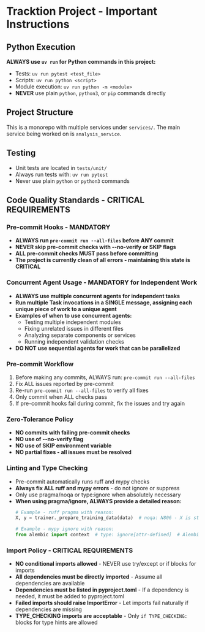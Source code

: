# Tracktion Project - Important Instructions

## Python Execution
**ALWAYS use `uv run` for Python commands in this project:**
- Tests: `uv run pytest <test_file>`
- Scripts: `uv run python <script>`
- Module execution: `uv run python -m <module>`
- **NEVER** use plain `python`, `python3`, or `pip` commands directly

## Project Structure
This is a monorepo with multiple services under `services/`. The main service being worked on is `analysis_service`.

## Testing
- Unit tests are located in `tests/unit/`
- Always run tests with: `uv run pytest`
- Never use plain `python` or `python3` commands

## Code Quality Standards - CRITICAL REQUIREMENTS

### Pre-commit Hooks - MANDATORY
- **ALWAYS run `pre-commit run --all-files` before ANY commit**
- **NEVER skip pre-commit checks with --no-verify or SKIP flags**
- **ALL pre-commit checks MUST pass before committing**
- **The project is currently clean of all errors - maintaining this state is CRITICAL**

### Concurrent Agent Usage - MANDATORY for Independent Work
- **ALWAYS use multiple concurrent agents for independent tasks**
- **Run multiple Task invocations in a SINGLE message, assigning each unique piece of work to a unique agent**
- **Examples of when to use concurrent agents:**
  - Testing multiple independent modules
  - Fixing unrelated issues in different files
  - Analyzing separate components or services
  - Running independent validation checks
- **DO NOT use sequential agents for work that can be parallelized**

### Pre-commit Workflow
1. Before making any commits, ALWAYS run: `pre-commit run --all-files`
2. Fix ALL issues reported by pre-commit
3. Re-run `pre-commit run --all-files` to verify all fixes
4. Only commit when ALL checks pass
5. If pre-commit hooks fail during commit, fix the issues and try again

### Zero-Tolerance Policy
- **NO commits with failing pre-commit checks**
- **NO use of --no-verify flag**
- **NO use of SKIP environment variable**
- **NO partial fixes - all issues must be resolved**

### Linting and Type Checking
- Pre-commit automatically runs ruff and mypy checks
- **Always fix ALL ruff and mypy errors** - do not ignore or suppress
- Only use pragma/noqa or type:ignore when absolutely necessary
- **When using pragma/ignore, ALWAYS provide a detailed reason:**
  ```python
  # Example - ruff pragma with reason:
  X, y = trainer._prepare_training_data(data)  # noqa: N806 - X is standard ML convention

  # Example - mypy ignore with reason:
  from alembic import context  # type: ignore[attr-defined]  # Alembic adds attributes at runtime
  ```

### Import Policy - CRITICAL REQUIREMENTS
- **NO conditional imports allowed** - NEVER use try/except or if blocks for imports
- **All dependencies must be directly imported** - Assume all dependencies are available
- **Dependencies must be listed in pyproject.toml** - If a dependency is needed, it must be added to pyproject.toml
- **Failed imports should raise ImportError** - Let imports fail naturally if dependencies are missing
- **TYPE_CHECKING imports are acceptable** - Only `if TYPE_CHECKING:` blocks for type hints are allowed
